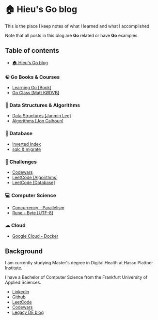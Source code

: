 # 🏠 Hieu's Go blog

This is the place I keep notes of what I learned and what I accomplished.

Note that all posts in this blog are **Go** related or have **Go** examples.

## Table of contents

* [🏠 Hieu's Go blog](README.md)

### ☯ Go Books & Courses

* [Learning Go \[Book\]](go-books-and-courses/learning-go.md)
* [Go Class \[Matt KØDVB\]](go-books-and-courses/go-class.md)

### 💸 Data Structures & Algorithms

* [Data Structures \[Junmin Lee\]](data-structures-and-algorithms/data-structures-algorithms.md)
* [Algorithms \[Jon Calhoun\]](data-structures-and-algorithms/algorithms-jon-calhoun.md)

### 🌠 Database

* [Inverted Index](database/inverted-index.md)
* [sqlc & migrate](database/sqlc-and-migrate.md)

### 🏅 Challenges

* [Codewars](challenges/codewars.md)
* [LeetCode \[Algorithms\]](challenges/leetcode-algorithms.md)
* [LeetCode \[Database\]](challenges/leetcode-database.md)

### 💻 Computer Science

* [Concurrency - Parallelism](computer-science/concurrency-parallelism.md)
* [Rune - Byte \[UTF-8\]](computer-science/rune-byte-utf-8.md)

### ☁ Cloud

* [Google Cloud - Docker](cloud/google-cloud-docker.md)

## Background

I am currently studying Master's degree in Digital Health at Hasso Plattner Institute.

I have a Bachelor of Computer Science from the Frankfurt University of Applied Sciences.

* [Linkedin](https://www.linkedin.com/in/ledinhtrunghieu/)
* [Github](https://github.com/ledinhtrunghieu)
* [LeetCode](https://leetcode.com/ledinhtrunghieu/)
* [Codewars](https://www.codewars.com/users/ledinhtrunghieu)
* [Legacy DE blog](https://ledinhtrunghieu.github.io/content)
